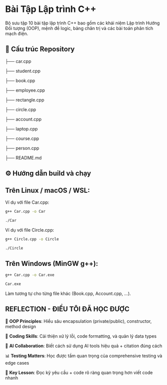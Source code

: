 # Bài Tập Lập trình C++

Bộ sưu tập 10 bài tập lập trình C++ bao gồm các khái niệm Lập trình Hướng Đối tượng (OOP), mệnh đề logic, bảng chân trị và các bài toán phân tích mạch điện.

## 📁 Cấu trúc Repository
├── car.cpp

├── student.cpp

├── book.cpp 

├── employee.cpp 

├── rectangle.cpp 

├── circle.cpp 

├── account.cpp 

├── laptop.cpp 

├── course.cpp

├── person.cpp 

├── README.md 

## ⚙️ Hướng dẫn build và chạy

## Trên Linux / macOS / WSL:

Ví dụ với file Car.cpp:
```bash
g++ Car.cpp -o Car

./Car
```

Ví dụ với file Circle.cpp:
```bash
g++ Circle.cpp -o Circle

./Circle
```
## Trên Windows (MinGW g++):
```bash
g++ Car.cpp -o Car.exe

Car.exe
```
Làm tương tự cho từng file khác (Book.cpp, Account.cpp, …).

## REFLECTION - ĐIỀU TÔI ĐÃ HỌC ĐƯỢC

🎯 **OOP Principles**: Hiểu sâu encapsulation (private/public), constructor, method design

🔧 **Coding Skills**: Cải thiện xử lý lỗi, code formatting, và quản lý data types

🤖 **AI Collaboration**: Biết cách sử dụng AI tools hiệu quả + citation đúng cách

📊 **Testing Matters**: Học được tầm quan trọng của comprehensive testing và edge cases

🌟 **Key Lesson**: Đọc kỹ yêu cầu + code rõ ràng quan trọng hơn viết code nhanh
